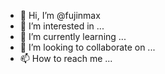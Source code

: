 - 👋 Hi, I’m @fujinmax
- 👀 I’m interested in ...
- 🌱 I’m currently learning ...
- 💞️ I’m looking to collaborate on ...
- 📫 How to reach me ...

<!---
fujinmax/fujinmax is a ✨ special ✨ repository because its `README.md` (this file) appears on your GitHub profile.
You can click the Preview link to take a look at your changes.
--->
